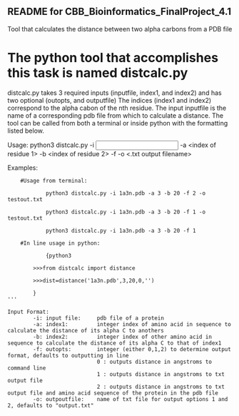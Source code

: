 **README for CBB_Bioinformatics_FinalProject_4.1**
---------------------------------------------------------------
Tool that calculates the distance between two alpha carbons from a PDB file

# The python tool that accomplishes this task is named distcalc.py
distcalc.py takes 3 required inputs (inputfile, index1, and index2) and has two optional (outopts, and outputfile)
The indices (index1 and index2) correspond to the alpha cabon of the nth residue. The input inputfile is the name of a corresponding pdb file from which to calculate a distance.
The tool can be called from both a terminal or inside python with the formatting listed below.

Usage:      python3 distcalc.py -i <input file> -a <index of residue 1> -b <index of residue 2> -f <output format> -o <.txt output filename>

Examples:
```{r NCBI_python, engine="python", highlight=TRUE}
	#Usage from terminal:
	
            python3 distcalc.py -i 1a3n.pdb -a 3 -b 20 -f 2 -o testout.txt 
            
            python3 distcalc.py -i 1a3n.pdb -a 3 -b 20 -f 1 -o testout.txt
            
            python3 distcalc.py -i 1a3n.pdb -a 3 -b 20 -f 1
            
  	#In line usage in python:
  	
       		{python3 
       		
		>>>from distcalc import distance
		
  		>>>dist=distance('1a3n.pdb',3,20,0,'')
  		
  		} 
'''

Input Format:	
		-i:	input file:		pdb file of a protein
		-a:	index1:			integer index of amino acid in sequence to calculate the distance of its alpha C to anothers
		-b:	index2:			integer index of other amino acid in sequence to calculate the distance of its alpha C to that of index1
		-f:	outopts: 		integer (either 0,1,2) to determine output format, defaults to outputting in line
							0 : outputs distance in angstroms to command line
							1 : outputs distance in angstroms to txt output file
							2 : outputs distance in angstroms to txt output file and amino acid sequence of the protein in the pdb file
		-o:	outpoutfile:	name of txt file for output options 1 and 2, defaults to "output.txt"
